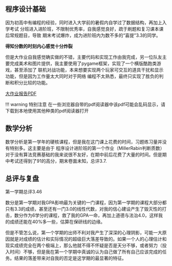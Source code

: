 ## 程序设计基础

因为初高中有编程的经验，同时进入大学前的暑假内自学过了数据结构，再加上入学考试
分班进入进阶班，不限制优秀率，自我感觉良好，疏于刷题和复习课本课后常规题目，导致
期末考试爆炸，成为进阶班内为数不多的“喜提”3.3的同学。

__得知分数的时刻内心感觉十分炸裂__

但是大作业自我感觉确实做的不错，主要代码和实现工作由我完成，另一位队友主要完成美术和图片提供，我主要使用了pygame框架，实现了一个横版酷跑类游戏，甚至添加了
联机对战功能，本来想要实现两个玩家可交互的道具干扰和显示功能，但是因为工作量太大同时对于网络
编程不太熟悉，最终只实现了胜负的判断和积分比较的功能。

[大作业报告PDF](../src/51-%E9%83%91%E9%80%B8%E9%A3%9E-PB211111675-53-%E9%97%AB%E6%B3%BD%E8%BD%A9-PB21111696.pdf)

!!! warning 特别注意
    在一些浏览器自带的pdf阅读器中该pdf可能会乱码显示，请下载到本地使用其他种类的pdf阅读器打开

## 数学分析

数学分析是第一学年的硬核课程，但是我在这门课上花费的时间，习题练习量并没有特别多。这主要是由于
程序设计进阶班的第一个作业（MillerRabin判断质数）对于没有算法竞赛基础的我来说很不友好，在期中前后花费了大量的时间。但是期中考试还得到了91的高分，期末卷面未知，总评3.7.

## 总评与复盘

第一学期总评3.46

数分是第一学期对我GPA影响最为关键的一门课程，因为第一学期的课程大部分都只有3.3的成绩，甚至还有一门3.0的线性代数，对我的信心建设产生了毁灭性的打击，数分作为6学分的课程，救了我的GPA一命，再加上道德与法治4.0，这样我的成绩还能在40%多一些，估算在保研线的边缘。

但是不管怎么说，第一个学期的出师不利对我产生了深深的心理阴影，可能一大原因就是对成绩的估计和实际情况的超级巨大落差导致的。如果一个人的心理估计和现实成绩完全在两个极端上，那么他就不得不怀疑是否是天分不够，或者努力（投入时间）不够，但是我在第一个学期中真诚的认为自己做了所有自己应该完成的任务。结果的落差带来对自我的否定是这学期的最显著的特征。